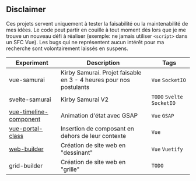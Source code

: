 ## Disclaimer 

Ces projets servent uniquement à tester la faisabilité ou la maintenabilité de mes idées. Le code peut partir en couille à tout moment dès lors que je me trouve un nouveau défi à réaliser (exemple: ne jamais utiliser `<script>` dans un SFC Vue). Les bugs qui ne représentent aucun intérêt pour ma recherche sont volontairement laissés en suspens.


| Experiment                                                       | Description                                                              | Tags                       |
| ---------------------------------------------------------------- | ------------------------------------------------------------------------ | -------------------------- |
| vue-samurai                                                      | Kirby Samurai. Projet faisable en 3 - 4 heures pour nos postulants       | `Vue` `SocketIO`           |
| svelte-samurai                                                   | Kirby Samurai V2  | `TODO` `Svelte` `SocketIO` |
| [vue-timeline-component](https://vue-timeline-component.now.sh/) | Animation d'état avec GSAP                                               | `Vue` `GSAP`               |
| [vue-portal-class](https://vue-portal-class.now.sh/)             | Insertion de composant en dehors de leur contexte                        | `Vue`                      |
| [web-builder](https://vue-web-builder.now.sh/)                   | Création de site web en "dessinant"                                      | `Vue` `Vuetify`            |
| grid-builder                                                     | Création de site web en "grille"                                         | `TODO`                     |
